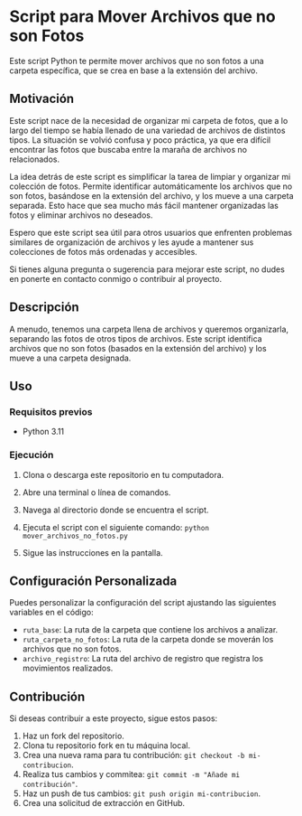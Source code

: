 # Script para Mover Archivos que no son Fotos

Este script Python te permite mover archivos que no son fotos a una carpeta específica, que se crea en base a la extensión del archivo. 

## Motivación

Este script nace de la necesidad de organizar mi carpeta de fotos, que a lo largo del tiempo se había llenado de una variedad de archivos de distintos tipos. La situación se volvió confusa y poco práctica, ya que era difícil encontrar las fotos que buscaba entre la maraña de archivos no relacionados.

La idea detrás de este script es simplificar la tarea de limpiar y organizar mi colección de fotos. Permite identificar automáticamente los archivos que no son fotos, basándose en la extensión del archivo, y los mueve a una carpeta separada. Esto hace que sea mucho más fácil mantener organizadas las fotos y eliminar archivos no deseados.

Espero que este script sea útil para otros usuarios que enfrenten problemas similares de organización de archivos y les ayude a mantener sus colecciones de fotos más ordenadas y accesibles.

Si tienes alguna pregunta o sugerencia para mejorar este script, no dudes en ponerte en contacto conmigo o contribuir al proyecto.


## Descripción

A menudo, tenemos una carpeta llena de archivos y queremos organizarla, separando las fotos de otros tipos de archivos. Este script identifica archivos que no son fotos (basados en la extensión del archivo) y los mueve a una carpeta designada.

## Uso

### Requisitos previos

- Python 3.11

### Ejecución

1. Clona o descarga este repositorio en tu computadora.
2. Abre una terminal o línea de comandos.
3. Navega al directorio donde se encuentra el script.
4. Ejecuta el script con el siguiente comando: `python mover_archivos_no_fotos.py`

5. Sigue las instrucciones en la pantalla.

## Configuración Personalizada

Puedes personalizar la configuración del script ajustando las siguientes variables en el código:

- `ruta_base`: La ruta de la carpeta que contiene los archivos a analizar.
- `ruta_carpeta_no_fotos`: La ruta de la carpeta donde se moverán los archivos que no son fotos.
- `archivo_registro`: La ruta del archivo de registro que registra los movimientos realizados.

## Contribución

Si deseas contribuir a este proyecto, sigue estos pasos:

1. Haz un fork del repositorio.
2. Clona tu repositorio fork en tu máquina local.
3. Crea una nueva rama para tu contribución: `git checkout -b mi-contribucion`.
4. Realiza tus cambios y commitea: `git commit -m "Añade mi contribución"`.
5. Haz un push de tus cambios: `git push origin mi-contribucion`.
6. Crea una solicitud de extracción en GitHub.


